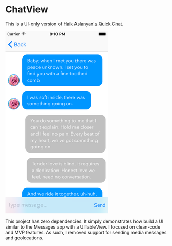 # ChatView
This is a UI-only version of [Haik Aslanyan's Quick Chat][quickchat]. 

<img src="https://raw.githubusercontent.com/jkereako/ChatView/master/ScreenShots/1.png" alt="Table view background image" width="320" height="568" />

This project has zero dependencies. It simply demonstrates how build a UI similar to the Messages app with a UITableView. I focused on clean-code and MVP features. As such, I removed support for sending media messages and geolocations.

[quickchat]: https://github.com/aslanyanhaik/Quick-Chat
